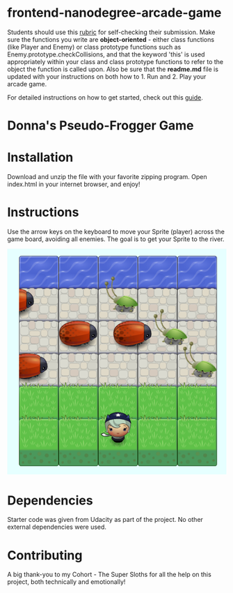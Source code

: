 frontend-nanodegree-arcade-game
===============================

Students should use this [rubric](https://review.udacity.com/#!/projects/2696458597/rubric) for self-checking their submission. Make sure the functions you write are **object-oriented** - either class functions (like Player and Enemy) or class prototype functions such as Enemy.prototype.checkCollisions, and that the keyword 'this' is used appropriately within your class and class prototype functions to refer to the object the function is called upon. Also be sure that the **readme.md** file is updated with your instructions on both how to 1. Run and 2. Play your arcade game.

For detailed instructions on how to get started, check out this [guide](https://docs.google.com/document/d/1v01aScPjSWCCWQLIpFqvg3-vXLH2e8_SZQKC8jNO0Dc/pub?embedded=true).


Donna's Pseudo-Frogger Game
===========================

Installation
============
Download and unzip the file with your favorite zipping program.  Open index.html in your internet browser, and enjoy!

Instructions
============
Use the arrow keys on the keyboard to move your Sprite (player) across the game board, avoiding all enemies.  The goal is to get your Sprite to the river.

![](images/Donna's%20Pseudo-Frogger.png)

Dependencies
============
Starter code was given from Udacity as part of the project.  No other external dependencies were used.

Contributing
============
A big thank-you to my Cohort - The Super Sloths for all the help on this project, both technically and emotionally!
